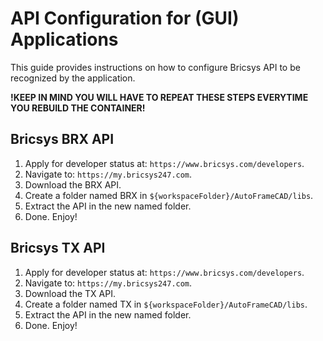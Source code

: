 # API Configuration for (GUI) Applications

This guide provides instructions on how to configure Bricsys API to be recognized by the application.

**!KEEP IN MIND YOU WILL HAVE TO REPEAT THESE STEPS EVERYTIME YOU REBUILD THE CONTAINER!**

## Bricsys BRX API

1. Apply for developer status at: `https://www.bricsys.com/developers`.
2. Navigate to: `https://my.bricsys247.com`.
3. Download the BRX API.
4. Create a folder named BRX in `${workspaceFolder}/AutoFrameCAD/libs`.
5. Extract the API in the new named folder.
6. Done. Enjoy!

## Bricsys TX API

1. Apply for developer status at: `https://www.bricsys.com/developers`.
2. Navigate to: `https://my.bricsys247.com`.
3. Download the TX API.
4. Create a folder named TX in `${workspaceFolder}/AutoFrameCAD/libs`.
5. Extract the API in the new named folder.
6. Done. Enjoy!

